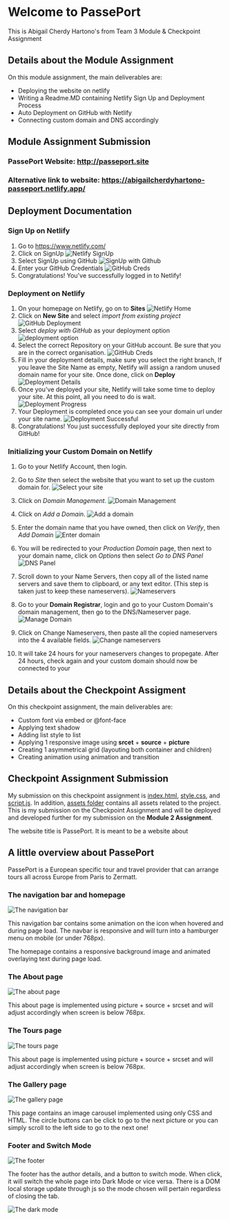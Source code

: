 # Welcome to PassePort

This is Abigail Cherdy Hartono's from Team 3 Module & Checkpoint Assignment

## Details about the Module Assignment
On this module assignment, the main deliverables are:

- Deploying the website on netlify
- Writing a Readme.MD containing Netlify Sign Up and Deployment Process
- Auto Deployment on GitHub with Netlify
- Connecting custom domain and DNS accordingly

## Module Assignment Submission
### PassePort Website: http://passeport.site
### Alternative link to website: https://abigailcherdyhartono-passeport.netlify.app/

## Deployment Documentation

### Sign Up on Netlify

1. Go to https://www.netlify.com/
2. Click on SignUp
    ![Netlify SignUp](assets/netlify-signup.png)
3. Select SignUp using GitHub
    ![SignUp with Github](assets/signup-github.png)
4. Enter your GitHub Credentials
    ![GitHub Creds](assets/github-credentials.png)
5. Congratulations! You've successfully logged in to Netlify!


### Deployment on Netlify

1. On your homepage on Netlify, go on to **Sites**
    ![Netlify Home](assets/netlify-home.png)
2. Click on **New Site** and select _import from existing project_
    ![GitHub Deployment](assets/netlify-newsite.png)
3. Select _deploy with GitHub_ as your deployment option
    ![deployment option](assets/deploy-options.png)
4. Select the correct Repository on your GitHub account. Be sure that you are in the correct organisation.
    ![GitHub Creds](assets/select-repo.png)
5. Fill in your deployment details, make sure you select the right branch, If you leave the Site Name as empty, Netlify will assign a random unused domain name for your site. Once done, click on **Deploy**
    ![Deployment Details](assets/site-details.png)
6. Once you've deployed your site, Netlify will take some time to deploy your site. At this point, all you need to do is wait.
    ![Deployment Progress](assets/deploy-progress.png)
7. Your Deployment is completed once you can see your domain url under your site name.
    ![Deployment Successful](assets/deployed.png)
8. Congratulations! You just successfully deployed your site directly from GitHub!


### Initializing your Custom Domain on Netlify

1. Go to your Netlify Account, then login.

2. Go to _Site_ then select the website that you want to set up the custom domain for. 
    ![Select your site](assets/netlifyhome.png)
3. Click on _Domain Management_.
    ![Domain Management](assets/domain-management.png)
4. Click on _Add a Domain_.
    ![Add a domain](assets/add-domain.png)
5. Enter the domain name that you have owned, then click on _Verify_, then _Add Domain_
    ![Enter domain](assets/enter-domain.png)
6. You will be redirected to your _Production Domain_ page, then next to your domain name, click on _Options_ then select _Go to DNS Panel_
    ![DNS Panel](assets/dns-panel.png)
7. Scroll down to your Name Servers, then copy all of the listed name servers and save them to clipboard, or any text editor. (This step is taken just to keep these nameservers).
    ![Nameservers](assets/name-servers.png)
8. Go to your **Domain Registrar**, login and go to your Custom Domain's domain management, then go to the DNS/Nameserver page. 
    ![Manage Domain](assets/manage-domain.png)
9. Click on Change Nameservers, then paste all the copied nameservers into the 4 available fields.
    ![Change nameservers](assets/change-nameservers.png)
10. It will take 24 hours for your nameservers changes to propegate. After 24 hours, check again and your custom domain should now be connected to your


## Details about the Checkpoint Assigment

On this checkpoint assignment, the main deliverables are:

- Custom font via embed or @font-face
- Applying text shadow
- Adding list style to list
- Applying 1 responsive image using **srcet** + **source** + **picture**
- Creating 1 asymmetrical grid (layouting both container and children)
- Creating animation using animation and transition


## Checkpoint Assignment Submission

My submission on this checkpoint assignment is [index.html](index.html), [style.css](style.css), and [script.js](script.js). In addition, [assets folder](/assets) contains all assets related to the project. This is my submission on the Checkpoint Assignment and will be deployed and developed further for my submission on the **Module 2 Assignment**.

The website title is PassePort. It is meant to be a website about 

## A little overview about PassePort

PassePort is a European specific tour and travel provider that can arrange tours all across Europe from Paris to Zermatt. 

### The navigation bar and homepage

![The navigation bar](assets/PassePort.png)

This navigation bar contains some animation on the icon when hovered and during page load. The navbar is responsive and will turn into a hamburger menu on mobile (or under 768px).

The homepage contains a responsive background image and animated overlaying text during page load.

### The About page

![The about page](assets/homepage.png)

This about page is implemented using picture + source + srcset and will adjust accordingly when screen is below 768px. 

### The Tours page

![The tours page](assets/tours.png)

This about page is implemented using picture + source + srcset and will adjust accordingly when screen is below 768px. 

### The Gallery page

![The gallery page](assets/gallery.png)

This page contains an image carousel implemented using only CSS and HTML. The circle buttons can be click to go to the next picture or you can simply scroll to the left side to go to the next one!

### Footer and Switch Mode

![The footer](assets/footer.png)

The footer has the author details, and a button to switch mode. When click, it will switch the whole page into Dark Mode or vice versa. There is a DOM local storage update through js so the mode chosen will pertain regardless of closing the tab. 

![The dark mode](assets/darkmode.png)
